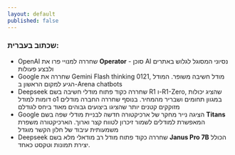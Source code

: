 ```yaml
---
layout: default
published: false
---
```


### שכתוב בעברית:

- OpenAI שחררה למנויי פרו את **Operator** - סוכן AI נסיוני המסוגל לגלוש באתרים ולבצע פעולות
- Google שחררה את Gemini Flash thinking 0121, מודל חשיבה משופר. המודל הגיע למקום הראשון ב-Arena chatbots
- Deepseek שחררה כקוד פתוח מודלי חשיבה בשם R1 ו-R1-Zero, שהציג יכולות דומות למודל o1 במגוון תחומים ושבריר מהמחיר. בנוסף שחררה החברה מודלים מזוקקים קטנים יותר שהציגו ביצועים גבוהים מאוד ביחס לגודלם
- Google הציגה נייר מחקר של ארכיקטורה חדשה לבניית מודלי שפה בשם **Titans** המאפשרת למודלים לשמור זיכרון לטווח קצר וארוך. הארכיקטורה משפרת משמעותית עיבוד של חלון הקשר מוגדל
- Deepseek שחררה כקוד פתוח מודל רב מודאלי מלא בשם **Janus Pro 7B** הכולל יצירת תמונות וטקסט כאחד.